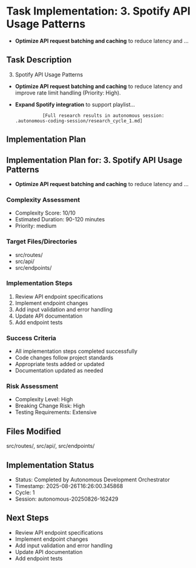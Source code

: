 
# Task Implementation: 3. Spotify API Usage Patterns
- **Optimize API request batching and caching** to reduce latency and ...

## Task Description
3. Spotify API Usage Patterns
- **Optimize API request batching and caching** to reduce latency and improve rate limit handling (Priority: High).
- **Expand Spotify integration** to support playlist...
                
                [Full research results in autonomous session: .autonomous-coding-session/research_cycle_1.md]

## Implementation Plan
## Implementation Plan for: 3. Spotify API Usage Patterns
- **Optimize API request batching and caching** to reduce latency and ...

### Complexity Assessment
- Complexity Score: 10/10
- Estimated Duration: 90-120 minutes
- Priority: medium

### Target Files/Directories
- src/routes/
- src/api/
- src/endpoints/

### Implementation Steps
1. Review API endpoint specifications
2. Implement endpoint changes
3. Add input validation and error handling
4. Update API documentation
5. Add endpoint tests

### Success Criteria
- All implementation steps completed successfully
- Code changes follow project standards
- Appropriate tests added or updated
- Documentation updated as needed

### Risk Assessment
- Complexity Level: High
- Breaking Change Risk: High
- Testing Requirements: Extensive

## Files Modified
src/routes/, src/api/, src/endpoints/

## Implementation Status
- Status: Completed by Autonomous Development Orchestrator
- Timestamp: 2025-08-26T16:26:00.345868
- Cycle: 1
- Session: autonomous-20250826-162429

## Next Steps
- Review API endpoint specifications
- Implement endpoint changes
- Add input validation and error handling
- Update API documentation
- Add endpoint tests

